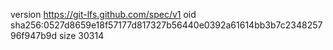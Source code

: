 version https://git-lfs.github.com/spec/v1
oid sha256:0527d8659e18f57177d817327b56440e0392a61614bb3b7c234825796f947b9d
size 30314

